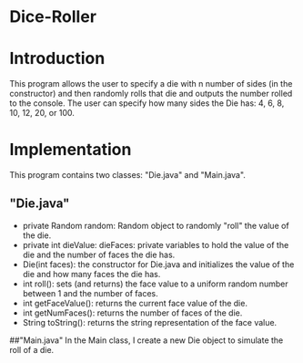 # Dice-Roller

# Introduction
This program allows the user to specify a die with n number of sides (in the constructor) and then randomly rolls that die and outputs the number rolled to the console. The user can specify how many sides the Die has: 4, 6, 8, 10, 12, 20, or 100. 

# Implementation
This program contains two classes: "Die.java" and "Main.java". 

## "Die.java" 
*  private Random random: Random object to randomly "roll" the value of the die. 
*  private int dieValue: dieFaces: private variables to hold the value of the die and the number of faces the die has.
*  Die(int faces): the constructor for Die.java and initializes the value of the die and how many faces the die has. 
*  int roll(): sets (and returns) the face value to a uniform random number between 1 and the number of faces. 
*  int getFaceValue(): returns the current face value of the die. 
*  int getNumFaces(): returns the number of faces of the die. 
*  String toString(): returns the string representation of the face value.

##"Main.java" 
In the Main class, I create a new Die object to simulate the roll of a die. 

